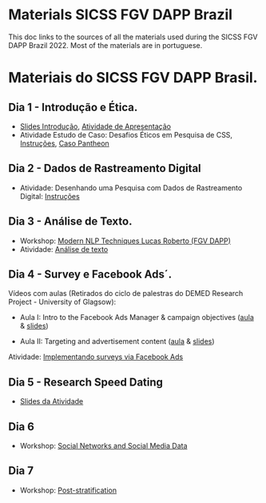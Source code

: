 # Materials SICSS FGV DAPP Brazil

This doc links to the sources of all the materials used during the SICSS FGV DAPP Brazil 2022. Most of the materials are in portuguese. 

# Materiais do SICSS FGV DAPP Brasil. 

## Dia 1 - Introdução e Ética. 

- [Slides Introdução](https://tiagoventura.github.io/sicss_presentation/slides-dia-01.html#1), [Atividade de Apresentação](https://github.com/compsocialscience/summer-institute/blob/master/2020/materials/day1-intro-ethics/small_group_discussions.md)
- Atividade Estudo de Caso: Desafios Éticos em Pesquisa de CSS, [Instruções](https://docs.google.com/document/d/1cES1QVfAzEk90J6l__Uf26RGHHyL5VmJ5EZJGsBs_jw/edit?usp=sharing), [Caso Pantheon](https://bdes.datasociety.net/wp-content/uploads/2016/10/Patreon-Case-Study.pdf)

## Dia 2 - Dados de Rastreamento Digital

- Atividade: Desenhando uma Pesquisa com Dados de Rastreamento Digital: [Instruções](https://docs.google.com/document/d/1EB39VqUOurqBB_5KJQovwEFgLdQsg9Yq_uChw-TQtD8/edit#)

## Dia 3 - Análise de Texto.

- Workshop: [Modern NLP Techniques Lucas Roberto (FGV DAPP)]()
- Atividade: [Análise de texto]()

## Dia 4 - Survey e Facebook Ads´.

Vídeos com aulas (Retirados do ciclo de palestras do DEMED Research Project - University of Glagsow):

- Aula I: Intro to the Facebook Ads Manager & campaign objectives ([aula](https://www.youtube.com/watch?v=xv9V43_fv0s&t=1s) & [slides](https://www.gla.ac.uk/media/Media_821207_smxx.pdf))

- Aula II: Targeting and advertisement content ([aula](https://www.youtube.com/watch?v=3eJ9Zo5GXuU&t=1s) & [slides](https://www.gla.ac.uk/media/Media_822402_smxx.pdf))


Atividade: [Implementando surveys via Facebook Ads](https://docs.google.com/document/d/1qWxzeoSg0Awmqb5xrJqN0S4MpuOnOGilKbNiR1xe44E/edit)

## Dia 5 - Research Speed Dating

- [Slides da Atividade](https://tiagoventura.github.io/sicss_presentation/slides-research-speed-dating#1)

## Dia 6 

- Workshop: [Social Networks and Social Media Data](´)

## Dia 7

- Workshop: [Post-stratification]()
